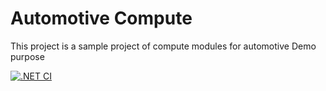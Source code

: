 # Automotive Compute

This project is a sample project of compute modules for automotive
Demo purpose

[![.NET CI](https://github.com/automotivelabs/ComputeModule/actions/workflows/dotnet.yml/badge.svg)](https://github.com/automotivelabs/ComputeModule/actions/workflows/dotnet.yml)
